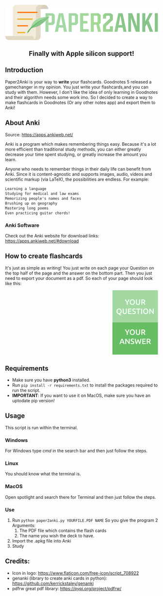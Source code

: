 <p align="center">
  <img src="logo.png">
</p>


<h2 align="center">
Finally with Apple silicon support!</h2>

## Introduction

Paper2Anki is your way to **write** your flashcards. Goodnotes 5 released a gamechanger in my opinion. You just write your flashcards,and you can study with them.
However, I don't like the idea of only learning in Goodnotes and their algorithm needs some work imo.
So I decided to create a way to make flashcards in Goodnotes (Or any other notes app) and export them to Anki!

## About Anki
Source: https://apps.ankiweb.net/

 Anki is a program which makes remembering things easy. Because it's a lot more efficient than traditional study methods, you can either greatly decrease your time spent studying, or greatly increase the amount you learn.

Anyone who needs to remember things in their daily life can benefit from Anki. Since it is content-agnostic and supports images, audio, videos and scientific markup (via LaTeX), the possibilities are endless.
For example:

    Learning a language
    Studying for medical and law exams
    Memorizing people's names and faces
    Brushing up on geography
    Mastering long poems
    Even practicing guitar chords!

### Anki Software

Check out the Anki website for download links: https://apps.ankiweb.net/#download

## How to create flashcards

It's just as simple as writing!
You just write on each page your Question on the top half of the page
and the answer on the bottom part.
Then you just need to export your document as a pdf.
So each of your page should look like this:

<p align="right">
<img width=150  src="templatepaper.png">
</p>

## Requirements

- Make sure you have **python3** installed.
- Run `pip install -r requirements.txt`
   to install the packages required to run the script.
- **IMPORTANT**: If you want to use it on MacOS, make sure you have an uptodate pip version!

## Usage

This script is run within the terminal.
### Windows
For Windows type _cmd_ in the search bar and then just follow the steps.
### Linux
You should know what the terminal is.

### MacOS
Open spotlight and search there for Terminal and then just follow the steps.

### Use

1. Run `python paper2anki.py YOURFILE.PDF NAME`
   So you give the program 2 Arguments:
   1. The PDF file which contains the flash cards
   2. The name you wish the deck to have.
2. Import the .apkg file into Anki
3. Study

## Credits:

- Icon in logo: https://www.flaticon.com/free-icon/script_708922
- genanki (library to create anki cards in python): https://github.com/kerrickstaley/genanki
- pdfrw great pdf library: https://pypi.org/project/pdfrw/
